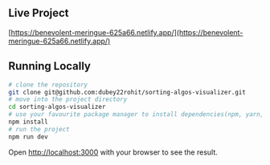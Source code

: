 ## Live Project

[https://benevolent-meringue-625a66.netlify.app/](https://benevolent-meringue-625a66.netlify.app/)

## Running Locally

```bash
# clone the repository
git clone git@github.com:dubey22rohit/sorting-algos-visualizer.git
# move into the project directory
cd sorting-algos-visualizer
# use your favourite package manager to install dependencies(npm, yarn, bun, pnpm)
npm install
# run the project
npm run dev
```

Open [http://localhost:3000](http://localhost:3000) with your browser to see the result.
